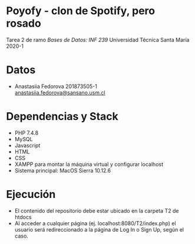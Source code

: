 # Poyofy - clon de Spotify, pero rosado

Tarea 2 de ramo *Bases de Datos: INF 239*
Universidad Técnica Santa María <br/>
2020-1

# Datos
- Anastasiia Fedorova  201873505-1  
<anastasiia.fedorova@sansano.usm.cl>

# Dependencias y Stack
- PHP 7.4.8
- MySQL
- Javascript
- HTML
- CSS
- XAMPP para montar la máquina virtual y configurar localhost
- Sistema principal: MacOS Sierra 10.12.6

# Ejecución
- El contenido del repositorio debe estar ubicado en la carpeta T2 de htdocs
- Al acceder a cualquier página (ej. localhost:8080/T2/index.php) el usuario será redireccionado a la página de Log In o Sign Up, según el caso.

# 
